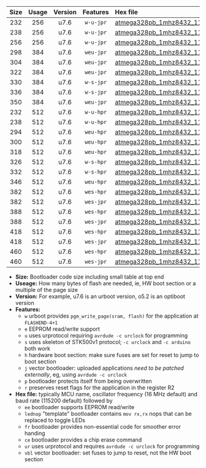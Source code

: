 |Size|Usage|Version|Features|Hex file|
|:-:|:-:|:-:|:-:|:--|
|232|256|u7.6|`w-u-jpr`|[atmega328pb_1mhz8432_115200bps_ur_vbl.hex](https://raw.githubusercontent.com/stefanrueger/urboot/main/atmega328pb_1mhz8432_115200bps_ur_vbl.hex)|
|238|256|u7.6|`w-u-jpr`|[atmega328pb_1mhz8432_115200bps_lednop_ur_vbl.hex](https://raw.githubusercontent.com/stefanrueger/urboot/main/atmega328pb_1mhz8432_115200bps_lednop_ur_vbl.hex)|
|256|256|u7.6|`w-u-jpr`|[atmega328pb_1mhz8432_115200bps_lednop_fr_ur_vbl.hex](https://raw.githubusercontent.com/stefanrueger/urboot/main/atmega328pb_1mhz8432_115200bps_lednop_fr_ur_vbl.hex)|
|298|384|u7.6|`weu-jpr`|[atmega328pb_1mhz8432_115200bps_ee_ur_vbl.hex](https://raw.githubusercontent.com/stefanrueger/urboot/main/atmega328pb_1mhz8432_115200bps_ee_ur_vbl.hex)|
|304|384|u7.6|`weu-jpr`|[atmega328pb_1mhz8432_115200bps_ee_lednop_ur_vbl.hex](https://raw.githubusercontent.com/stefanrueger/urboot/main/atmega328pb_1mhz8432_115200bps_ee_lednop_ur_vbl.hex)|
|322|384|u7.6|`weu-jpr`|[atmega328pb_1mhz8432_115200bps_ee_lednop_fr_ur_vbl.hex](https://raw.githubusercontent.com/stefanrueger/urboot/main/atmega328pb_1mhz8432_115200bps_ee_lednop_fr_ur_vbl.hex)|
|330|384|u7.6|`w-s-jpr`|[atmega328pb_1mhz8432_115200bps_vbl.hex](https://raw.githubusercontent.com/stefanrueger/urboot/main/atmega328pb_1mhz8432_115200bps_vbl.hex)|
|336|384|u7.6|`w-s-jpr`|[atmega328pb_1mhz8432_115200bps_lednop_vbl.hex](https://raw.githubusercontent.com/stefanrueger/urboot/main/atmega328pb_1mhz8432_115200bps_lednop_vbl.hex)|
|350|384|u7.6|`weu-jpr`|[atmega328pb_1mhz8432_115200bps_ee_lednop_fr_ce_ur_vbl.hex](https://raw.githubusercontent.com/stefanrueger/urboot/main/atmega328pb_1mhz8432_115200bps_ee_lednop_fr_ce_ur_vbl.hex)|
|232|512|u7.6|`w-u-hpr`|[atmega328pb_1mhz8432_115200bps_ur.hex](https://raw.githubusercontent.com/stefanrueger/urboot/main/atmega328pb_1mhz8432_115200bps_ur.hex)|
|238|512|u7.6|`w-u-hpr`|[atmega328pb_1mhz8432_115200bps_lednop_ur.hex](https://raw.githubusercontent.com/stefanrueger/urboot/main/atmega328pb_1mhz8432_115200bps_lednop_ur.hex)|
|294|512|u7.6|`weu-hpr`|[atmega328pb_1mhz8432_115200bps_ee_ur.hex](https://raw.githubusercontent.com/stefanrueger/urboot/main/atmega328pb_1mhz8432_115200bps_ee_ur.hex)|
|300|512|u7.6|`weu-hpr`|[atmega328pb_1mhz8432_115200bps_ee_lednop_ur.hex](https://raw.githubusercontent.com/stefanrueger/urboot/main/atmega328pb_1mhz8432_115200bps_ee_lednop_ur.hex)|
|318|512|u7.6|`weu-hpr`|[atmega328pb_1mhz8432_115200bps_ee_lednop_fr_ur.hex](https://raw.githubusercontent.com/stefanrueger/urboot/main/atmega328pb_1mhz8432_115200bps_ee_lednop_fr_ur.hex)|
|326|512|u7.6|`w-s-hpr`|[atmega328pb_1mhz8432_115200bps.hex](https://raw.githubusercontent.com/stefanrueger/urboot/main/atmega328pb_1mhz8432_115200bps.hex)|
|332|512|u7.6|`w-s-hpr`|[atmega328pb_1mhz8432_115200bps_lednop.hex](https://raw.githubusercontent.com/stefanrueger/urboot/main/atmega328pb_1mhz8432_115200bps_lednop.hex)|
|346|512|u7.6|`weu-hpr`|[atmega328pb_1mhz8432_115200bps_ee_lednop_fr_ce_ur.hex](https://raw.githubusercontent.com/stefanrueger/urboot/main/atmega328pb_1mhz8432_115200bps_ee_lednop_fr_ce_ur.hex)|
|382|512|u7.6|`wes-hpr`|[atmega328pb_1mhz8432_115200bps_ee.hex](https://raw.githubusercontent.com/stefanrueger/urboot/main/atmega328pb_1mhz8432_115200bps_ee.hex)|
|382|512|u7.6|`wes-jpr`|[atmega328pb_1mhz8432_115200bps_ee_vbl.hex](https://raw.githubusercontent.com/stefanrueger/urboot/main/atmega328pb_1mhz8432_115200bps_ee_vbl.hex)|
|388|512|u7.6|`wes-hpr`|[atmega328pb_1mhz8432_115200bps_ee_lednop.hex](https://raw.githubusercontent.com/stefanrueger/urboot/main/atmega328pb_1mhz8432_115200bps_ee_lednop.hex)|
|388|512|u7.6|`wes-jpr`|[atmega328pb_1mhz8432_115200bps_ee_lednop_vbl.hex](https://raw.githubusercontent.com/stefanrueger/urboot/main/atmega328pb_1mhz8432_115200bps_ee_lednop_vbl.hex)|
|418|512|u7.6|`wes-hpr`|[atmega328pb_1mhz8432_115200bps_ee_lednop_fr.hex](https://raw.githubusercontent.com/stefanrueger/urboot/main/atmega328pb_1mhz8432_115200bps_ee_lednop_fr.hex)|
|418|512|u7.6|`wes-jpr`|[atmega328pb_1mhz8432_115200bps_ee_lednop_fr_vbl.hex](https://raw.githubusercontent.com/stefanrueger/urboot/main/atmega328pb_1mhz8432_115200bps_ee_lednop_fr_vbl.hex)|
|460|512|u7.6|`wes-hpr`|[atmega328pb_1mhz8432_115200bps_ee_lednop_fr_ce.hex](https://raw.githubusercontent.com/stefanrueger/urboot/main/atmega328pb_1mhz8432_115200bps_ee_lednop_fr_ce.hex)|
|460|512|u7.6|`wes-jpr`|[atmega328pb_1mhz8432_115200bps_ee_lednop_fr_ce_vbl.hex](https://raw.githubusercontent.com/stefanrueger/urboot/main/atmega328pb_1mhz8432_115200bps_ee_lednop_fr_ce_vbl.hex)|

- **Size:** Bootloader code size including small table at top end
- **Useage:** How many bytes of flash are needed, ie, HW boot section or a multiple of the page size
- **Version:** For example, u7.6 is an urboot version, o5.2 is an optiboot version
- **Features:**
  + `w` urboot provides `pgm_write_page(sram, flash)` for the application at `FLASHEND-4+1`
  + `e` EEPROM read/write support
  + `u` uses urprotocol requiring `avrdude -c urclock` for programming
  + `s` uses skeleton of STK500v1 protocol; `-c urclock` and `-c arduino` both work
  + `h` hardware boot section: make sure fuses are set for reset to jump to boot section
  + `j` vector bootloader: uploaded applications *need to be patched externally*, eg, using `avrdude -c urclock`
  + `p` bootloader protects itself from being overwritten
  + `r` preserves reset flags for the application in the register R2
- **Hex file:** typically MCU name, oscillator frequency (16 MHz default) and baud rate (115200 default) followed by
  + `ee` bootloader supports EEPROM read/write
  + `lednop` "template" bootloader contains `mov rx,rx` nops that can be replaced to toggle LEDs
  + `fr` bootloader provides non-essential code for smoother error handing
  + `ce` bootloader provides a chip erase command
  + `ur` uses urprotocol and requires `avrdude -c urclock` for programming
  + `vbl` vector bootloader: set fuses to jump to reset, not the HW boot section
